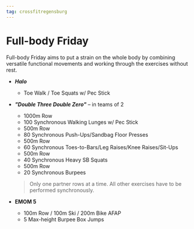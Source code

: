 ```yaml
---
tag: crossfitregensburg
---
```


# Full-body Friday

Full-body Friday aims to put a strain on the whole body by combining versatile functional movements and working through the exercises without rest.

- **_Halo_**

  - Toe Walk / Toe Squats w/ Pec Stick

- **_"Double Three Double Zero"_** – in teams of 2

  - 1000m Row
  - 100 Synchronous Walking Lunges w/ Pec Stick
  - 500m Row
  - 80 Synchronous Push-Ups/Sandbag Floor Presses
  - 500m Row
  - 60 Synchronous Toes-to-Bars/Leg Raises/Knee Raises/Sit-Ups
  - 500m Row
  - 40 Synchronous Heavy SB Squats
  - 500m Row
  - 20 Synchronous Burpees

  > Only one partner rows at a time. All other exercises have to be performed synchronously.

- **EMOM 5**
  - 100m Row / 100m Ski / 200m Bike AFAP
  - 5 Max-height Burpee Box Jumps
